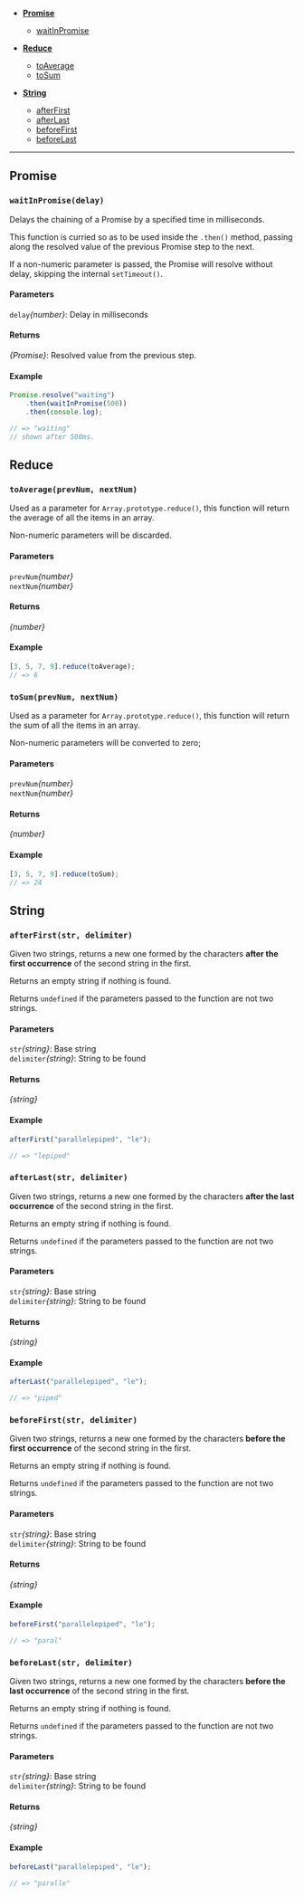 * **[Promise](#promise)**
  * [waitInPromise](#waitInPromise)

* **[Reduce](#reduce)**
  * [toAverage](#toAverage)
  * [toSum](#toSum)

* **[String](#string)**
  * [afterFirst](#afterFirst)
  * [afterLast](#afterLast)
  * [beforeFirst](#beforeFirst)
  * [beforeLast](#beforeLast)

---

## Promise

<a name="waitInPromise"></a>
### `waitInPromise(delay)`

Delays the chaining of a Promise by a specified
time in milliseconds.

This function is curried so as to be used inside
the `.then()` method, passing along the resolved
value of the previous Promise step to the next.

If a non-numeric parameter is passed, the Promise
will resolve without delay, skipping the internal
`setTimeout()`.

#### Parameters
`delay`*{number}*: Delay in milliseconds<br/>

#### Returns
*{Promise}*: Resolved value from the previous step.<br/>

#### Example

```javascript
Promise.resolve("waiting")
	.then(waitInPromise(500))
	.then(console.log);

// => "waiting"
// shown after 500ms.
```

## Reduce

<a name="toAverage"></a>
### `toAverage(prevNum, nextNum)`

Used as a parameter for `Array.prototype.reduce()`,
this function will return the average of all the
items in an array.

Non-numeric parameters will be discarded.

#### Parameters
`prevNum`*{number}*<br/>
`nextNum`*{number}*<br/>

#### Returns
*{number}*<br/>

#### Example

```javascript
[3, 5, 7, 9].reduce(toAverage);
// => 6
```

<a name="toSum"></a>
### `toSum(prevNum, nextNum)`

Used as a parameter for `Array.prototype.reduce()`,
this function will return the sum of all the items
in an array.

Non-numeric parameters will be converted to zero;

#### Parameters
`prevNum`*{number}*<br/>
`nextNum`*{number}*<br/>

#### Returns
*{number}*<br/>

#### Example

```javascript
[3, 5, 7, 9].reduce(toSum);
// => 24
```

## String

<a name="afterFirst"></a>
### `afterFirst(str, delimiter)`

Given two strings, returns a new one formed
by the characters **after the first
occurrence** of the second string in the first.

Returns an empty string if nothing is found.

Returns `undefined` if the parameters passed to
the function are not two strings.

#### Parameters
`str`*{string}*: Base string<br/>
`delimiter`*{string}*: String to be found<br/>

#### Returns
*{string}*<br/>

#### Example

```javascript
afterFirst("parallelepiped", "le");

// => "lepiped"
```

<a name="afterLast"></a>
### `afterLast(str, delimiter)`

Given two strings, returns a new one formed
by the characters **after the last
occurrence** of the second string in the first.

Returns an empty string if nothing is found.

Returns `undefined` if the parameters passed to
the function are not two strings.

#### Parameters
`str`*{string}*: Base string<br/>
`delimiter`*{string}*: String to be found<br/>

#### Returns
*{string}*<br/>

#### Example

```javascript
afterLast("parallelepiped", "le");

// => "piped"
```

<a name="beforeFirst"></a>
### `beforeFirst(str, delimiter)`

Given two strings, returns a new one formed
by the characters **before the first
occurrence** of the second string in the first.

Returns an empty string if nothing is found.

Returns `undefined` if the parameters passed to
the function are not two strings.

#### Parameters
`str`*{string}*: Base string<br/>
`delimiter`*{string}*: String to be found<br/>

#### Returns
*{string}*<br/>

#### Example

```javascript
beforeFirst("parallelepiped", "le");

// => "paral"
```

<a name="beforeLast"></a>
### `beforeLast(str, delimiter)`

Given two strings, returns a new one formed
by the characters **before the last
occurrence** of the second string in the first.

Returns an empty string if nothing is found.

Returns `undefined` if the parameters passed to
the function are not two strings.

#### Parameters
`str`*{string}*: Base string<br/>
`delimiter`*{string}*: String to be found<br/>

#### Returns
*{string}*<br/>

#### Example

```javascript
beforeLast("parallelepiped", "le");

// => "paralle"
```


